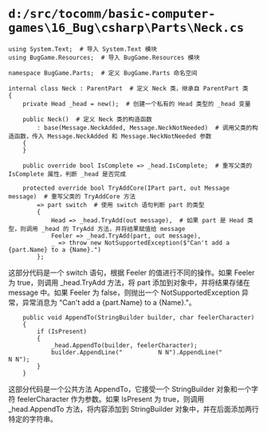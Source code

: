 # `d:/src/tocomm/basic-computer-games\16_Bug\csharp\Parts\Neck.cs`

```
using System.Text;  # 导入 System.Text 模块
using BugGame.Resources;  # 导入 BugGame.Resources 模块

namespace BugGame.Parts;  # 定义 BugGame.Parts 命名空间

internal class Neck : ParentPart  # 定义 Neck 类，继承自 ParentPart 类
{
    private Head _head = new();  # 创建一个私有的 Head 类型的 _head 变量

    public Neck()  # 定义 Neck 类的构造函数
        : base(Message.NeckAdded, Message.NeckNotNeeded)  # 调用父类的构造函数，传入 Message.NeckAdded 和 Message.NeckNotNeeded 参数
    {
    }

    public override bool IsComplete => _head.IsComplete;  # 重写父类的 IsComplete 属性，判断 _head 是否完成

    protected override bool TryAddCore(IPart part, out Message message)  # 重写父类的 TryAddCore 方法
        => part switch  # 使用 switch 语句判断 part 的类型
        {
            Head => _head.TryAdd(out message),  # 如果 part 是 Head 类型，则调用 _head 的 TryAdd 方法，并将结果赋值给 message
            Feeler => _head.TryAdd(part, out message),
            _ => throw new NotSupportedException($"Can't add a {part.Name} to a {Name}.")
        };
```
这部分代码是一个 switch 语句，根据 Feeler 的值进行不同的操作。如果 Feeler 为 true，则调用 _head.TryAdd 方法，将 part 添加到对象中，并将结果存储在 message 中。如果 Feeler 为 false，则抛出一个 NotSupportedException 异常，异常消息为 "Can't add a {part.Name} to a {Name}."。

```
    public void AppendTo(StringBuilder builder, char feelerCharacter)
    {
        if (IsPresent)
        {
            _head.AppendTo(builder, feelerCharacter);
            builder.AppendLine("          N N").AppendLine("          N N");
        }
    }
```
这部分代码是一个公共方法 AppendTo，它接受一个 StringBuilder 对象和一个字符 feelerCharacter 作为参数。如果 IsPresent 为 true，则调用 _head.AppendTo 方法，将内容添加到 StringBuilder 对象中，并在后面添加两行特定的字符串。
```